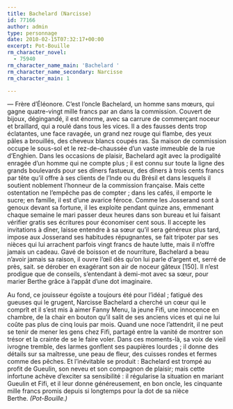 ```yaml
---
title: Bachelard (Narcisse)
id: 77166
author: admin
type: personnage
date: 2010-02-15T07:32:17+00:00
excerpt: Pot-Bouille
rm_character_novel:
  - 75940
rm_character_name_main: 'Bachelard '
rm_character_name_secondary: Narcisse
rm_character_main: 1

---
```

— Frère d&rsquo;Éléonore. C&rsquo;est l&rsquo;oncle Bachelard, un homme sans mœurs, qui gagne quatre-vingt mille francs par an dans la commission. Couvert de bijoux, dégingandé, il est énorme, avec sa carrure de commerçant noceur et braillard, qui a roulé dans tous les vices. Il a des fausses dents trop éclatantes, une face ravagée, un grand nez rouge qui flambe, des yeux pâles a brouillés, des cheveux blancs coupés ras. Sa maison de commission occupe le sous-sol et le rez-de-chaussée d&rsquo;un vaste immeuble de la rue d&rsquo;Enghien. Dans les occasions de plaisir, Bachelard agit avec la prodigalité enragée d&rsquo;un homme qui ne compte plus ; il est connu sur toute la ligne des grands boulevards pour ses dîners fastueux, des dîners à trois cents francs par tête qu&rsquo;il offre à ses clients de l&rsquo;Inde ou du Brésil et dans lesquels il soutient noblement l&rsquo;honneur de la commission française. Mais cette ostentation ne l&rsquo;empêche pas de compter ; dans les cafés, il emporte le sucre; en famille, il est d&rsquo;une avarice féroce. Comme les Josserand sont à genoux devant sa fortune, il les exploite pendant quinze ans, emmenant chaque semaine le mari passer deux heures dans son bureau et lui faisant vérifier gratis ses écritures pour économiser cent sous. Il accepte les invitations à dîner, laisse entendre à sa sœur qu&rsquo;il sera généreux plus tard, impose aux Josserand ses habitudes répugnantes, se fait tripoter par ses nièces qui lui arrachent parfois vingt francs de haute lutte, mais il n&rsquo;offre jamais un cadeau. Gavé de boisson et de nourriture, Bachelard a beau n&rsquo;avoir jamais sa raison, il ouvre l&rsquo;œil dès qu&rsquo;on lui parle d&rsquo;argent et, serré de près, sait. se dérober en exagérant son air de noceur gâteux [150]. Il n&rsquo;est prodigue que de conseils, s&rsquo;entendant à demi-mot avec sa sœur, pour marier Berthe grâce à l&rsquo;appât d&rsquo;une dot imaginaire.

Au fond, ce jouisseur égoïste a toujours été pour l&rsquo;idéal ; fatigué des gueuses qui le grugent, Narcisse Bachelard a cherché un cœur qui le comprît et il s&rsquo;est mis à aimer Fanny Menu, la jeune Fifi, une innocence en chambre, de la chair en bouton qu&rsquo;il salit de ses anciens vices et qui ne lui coûte pas plus de cinq louis par mois. Quand une noce l&rsquo;attendrit, il ne peut se tenir de mener les gens chez Fifi, partagé entre la vanité de montrer son trésor et la crainte de se le faire voler. Dans ces moments-là, sa voix de vieil ivrogne tremble, des larmes gonflent ses paupières lourdes ; il donne des détails sur sa maîtresse, une peau de fleur, des cuisses rondes et fermes comme des pêches. Et l&rsquo;inévitable se produit : Bachelard est trompé au profit de Gueulin, son neveu et son compagnon de plaisir; mais cette infortune achève d&rsquo;exciter sa sensibilité : il régularise la situation en mariant Gueulin et Fifi, et il leur donne généreusement, en bon oncle, les cinquante mille francs promis depuis si longtemps pour la dot de sa nièce Berthe. _(Pot-Bouille.)_